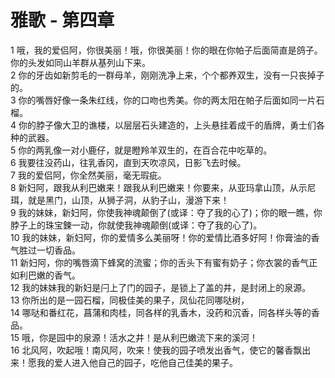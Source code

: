# 雅歌 - 第四章
  
 1 哦，我的爱侣阿，你很美丽！哦，你很美丽！你的眼在你帕子后面简直是鸽子。你的头发如同山羊群从基列山下来。  
 2 你的牙齿如新剪毛的一群母羊，刚刚洗净上来，个个都养双生，没有一只丧掉子的。  
 3 你的嘴唇好像一条朱红线，你的口吻也秀美。你的两太阳在帕子后面如同一片石榴。  
 4 你的脖子像大卫的谯楼，以层层石头建造的，上头悬挂着成千的盾牌，勇士们各种的武器。  
 5 你的两乳像一对小鹿仔，就是瞪羚羊双生的，在百合花中吃草的。  
 6 我要往没药山，往乳香冈，直到天吹凉风，日影飞去时候。  
 7 我的爱侣阿，你全然美丽，毫无瑕疵。  
 8 新妇阿，跟我从利巴嫩来！跟我从利巴嫩来！你要来，从亚玛拿山顶，从示尼珥，就是黑门，山顶，从狮子洞，从豹子山，漫游下来！  
 9 我的妹妹，新妇阿，你使我神魂颠倒了(或译：夺了我的心了)；你的眼一瞧，你脖子上的珠宝鍊一动，你就使我神魂颠倒(或译：夺了我的心了)。  
 10 我的妹妹，新妇阿，你的爱情多么美丽呀！你的爱情比酒多好阿！你膏油的香气胜过一切香品。  
 11 新妇阿，你的嘴唇滴下蜂窝的流蜜；你的舌头下有蜜有奶子；你衣裳的香气正如利巴嫩的香气。  
 12 我的妹妹我的新妇是闩上了门的园子，是锁上了盖的井，是封闭上的泉源。  
 13 你所出的是一园石榴，同极佳美的果子，凤仙花同哪哒树，  
 14 哪哒和番红花，菖蒲和肉桂，同各样的乳香木，没药和沉香，同各样头等的香品。  
 15 哦，你是园中的泉源！活水之井！是从利巴嫩流下来的溪河！  
 16 北风阿，吹起哦！南风阿，吹来！使我的园子喷发出香气，使它的馨香飘出来！愿我的爱人进入他自己的园子，吃他自己佳美的果子。